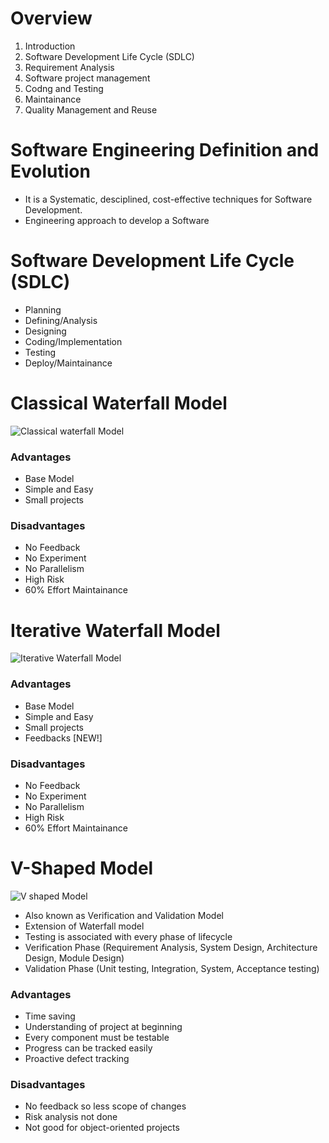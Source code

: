 # Overview
1. Introduction
2. Software Development Life Cycle (SDLC)
3. Requirement Analysis
4. Software project management
6. Codng and Testing
7. Maintainance
8. Quality Management and Reuse

# Software Engineering Definition and Evolution
- It is a Systematic, desciplined, cost-effective techniques for Software Development.
- Engineering approach to develop a Software

# Software Development Life Cycle (SDLC)
- Planning
- Defining/Analysis
- Designing
- Coding/Implementation
- Testing
- Deploy/Maintainance

# Classical Waterfall Model
![Classical waterfall Model](https://media.geeksforgeeks.org/wp-content/uploads/20200330182523/Untitled-Diagram83.png)
<!--```
Feasibility Study
    ↳ Requirement Analysis and Specification
        ↳ Design
            ↳ Coding and Unit Testing
                ↳ System Testing and Integration
                    ↳ Maintainance
```-->
### Advantages
- Base Model
- Simple and Easy
- Small projects

### Disadvantages
- No Feedback
- No Experiment
- No Parallelism
- High Risk
- 60% Effort Maintainance

# Iterative Waterfall Model
![Iterative Waterfall Model](https://media.geeksforgeeks.org/wp-content/uploads/20240314155656/Example-of-Interative-Waterfall-Model.webp)
<!--```
Feasibility Study
   ↳ Requirement Analysis and Specification
        ↑ Design
        |    ↑  Coding and Unit Testing
        |    |   ↑ System testing and Integration
        |━━|━━|━━↑━ Maintainance
```-->

### Advantages
- Base Model
- Simple and Easy
- Small projects
- Feedbacks [NEW!]

### Disadvantages
- No Feedback
- No Experiment
- No Parallelism
- High Risk
- 60% Effort Maintainance

# V-Shaped Model
![V shaped Model](https://media.geeksforgeeks.org/wp-content/uploads/20231030123258/software-Testing-SDLC-V-model.webp)
- Also known as Verification and Validation Model
- Extension of Waterfall model
- Testing is associated with every phase of lifecycle
- Verification Phase (Requirement Analysis, System Design, Architecture Design, Module Design)
- Validation Phase (Unit testing, Integration, System, Acceptance testing)

### Advantages
- Time saving
- Understanding of project at beginning
- Every component must be testable
- Progress can be tracked easily
- Proactive defect tracking

### Disadvantages
- No feedback so less scope of changes
- Risk analysis not done
- Not good for object-oriented projects


